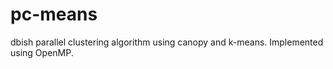 pc-means
========
dbish
parallel clustering algorithm using canopy and k-means. Implemented using OpenMP.
